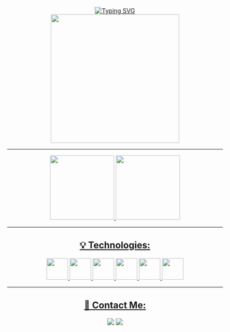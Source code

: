 <div align="center">
<a href="https://git.io/typing-svg"><img src="https://readme-typing-svg.demolab.com?font=Fira+Code&weight=600&size=26&pause=1000&color=F48222&center=true&vCenter=true&width=490&height=70&lines=Welcome!+My+name+is+Nath%C3%A1lia+++%3A);I'm+a+Developer." alt="Typing SVG" /></a>

</div>
<div align="center">         
<img src="https://github.com/NathaliaNogueira/NathaliaNogueira/assets/94802675/d96e5054-204d-4760-b1f4-3237e86475a4" width = "300px" />

</div>
<hr>
<div align="center">  
<a href="https://github.com/NathaliaNogueira">
<img height="150em" src="https://github-readme-stats.vercel.app/api/top-langs/?username=NathaliaNogueira&layout=compact&langs_count=7&theme=dracula"/>
<img height="150em" src="https://github-readme-stats.vercel.app/api?username=NathaliaNogueira&show_icons=true&theme=dracula&include_all_commits=true&count_private=true"/>
</div>
<hr>
<div align="center">
<h2>&#128161; Technologies: </h2> 

<div display: inline-block>
<img src="https://cdn.jsdelivr.net/gh/devicons/devicon/icons/python/python-original.svg" width = "50px"/> <img src="https://cdn.jsdelivr.net/gh/devicons/devicon/icons/javascript/javascript-original.svg" width = "50px" /> <img src="https://cdn.jsdelivr.net/gh/devicons/devicon/icons/html5/html5-original.svg" width = "50px" /> <img src="https://cdn.jsdelivr.net/gh/devicons/devicon/icons/css3/css3-original.svg" width = "50px" /> <img src="https://cdn.jsdelivr.net/gh/devicons/devicon/icons/postgresql/postgresql-original.svg" width = "50px" /> <img src="https://cdn.jsdelivr.net/gh/devicons/devicon/icons/git/git-original.svg" width = "50px"/>
</div>
<hr>
<h2>&#128233; Contact Me:</h2>

<div>
<a href = "mailto:nathaliancorrea@gmail.com"><img src="https://img.shields.io/badge/Gmail-D14836?style=for-the-badge&logo=gmail&logoColor=white" target="_blank"></a>
<a href="https://www.linkedin.com/in/nathalia-nogueira12/" target="_blank"><img src="https://img.shields.io/badge/-LinkedIn-%230077B5?style=for-the-badge&logo=linkedin&logoColor=white" target="_blank"></a>   
</div>



